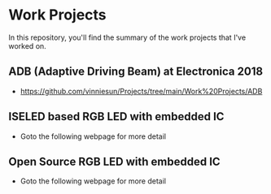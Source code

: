 # Work Projects
In this repository, you'll find the summary of the work projects that I've worked on.

## ADB (Adaptive Driving Beam) at Electronica 2018
* https://github.com/vinniesun/Projects/tree/main/Work%20Projects/ADB

## ISELED based RGB LED with embedded IC
* Goto the following webpage for more detail

## Open Source RGB LED with embedded IC
* Goto the following webpage for more detail
